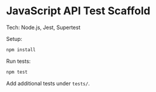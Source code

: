 # JavaScript API Test Scaffold

Tech: Node.js, Jest, Supertest

Setup:
```bash
npm install
```

Run tests:
```bash
npm test
```

Add additional tests under `tests/`. 
